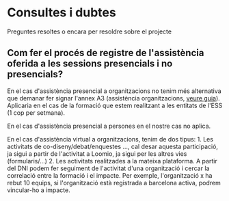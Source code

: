 # Consultes i dubtes

Preguntes resoltes o encara per resoldre sobre el projecte

## Com fer el procés de registre de l'assistència oferida a les sessions presencials i no presencials?

En el cas d'assistència presencial a organitzacions no tenim més alternativa que demanar fer signar l'annex A3 \(assistència organitzacions, [veure guia](guia-dexecucio-del-projecte.md)\). Aplicaria en el cas de la formació que estem realitzant a les entitats de l'ESS \(1 cop per setmana\).

En el cas d'assistència presencial a persones en el nostre cas no aplica.

En el cas d'assistència virtual a organitzacions, tenim de dos tipus: 1. Les activitats de co-diseny/debat/enquestes ..., cal desar aquesta participació, ja sigui a partir de l'activitat a Loomio, ja sigui per les altres vies \(formularis/...\) 2. Les activitats realitzades a la mateixa plataforma. A partir del DNI podem fer seguiment de l'activitat d'una organització i cercar la correlació entre la formació i el impacte. Per exemple, l'organització x ha rebut 10 equips, si l'organització està registrada a barcelona activa, podrem vincular-ho a impacte.

